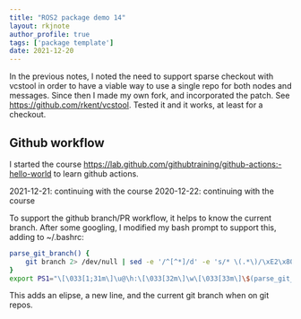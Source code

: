 ```yaml
---
title: "ROS2 package demo 14"
layout: rkjnote
author_profile: true
tags: ['package template']
date: 2021-12-20
---
```

In the previous notes, I noted the need to support sparse checkout with vcstool in order to have a viable way to use a single repo for both nodes and messages. Since then I made my own fork, and incorporated the patch. See https://github.com/rkent/vcstool. Tested it and it works, at least for a checkout.

## Github workflow

I started the course https://lab.github.com/githubtraining/github-actions:-hello-world to learn github actions.

2021-12-21: continuing with the course
2020-12-22: continuing with the course

To support the github branch/PR workflow, it helps to know the current branch. After some googling, I modified my bash prompt to support this, adding to ~/.bashrc:

```bash
parse_git_branch() {
    git branch 2> /dev/null | sed -e '/^[^*]/d' -e 's/* \(.*\)/\xE2\x80\xA6\n(\1)/'
}
export PS1="\[\033[1;31m\]\u@\h:\[\033[32m\]\w\[\033[33m\]\$(parse_git_branch)\[\033[00m\] $ "
```
This adds an elipse, a new line, and the current git branch when on git repos.
